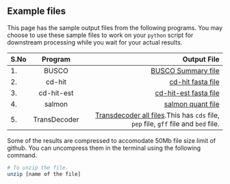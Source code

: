 ## Example files

This page has the sample output files from the following programs. You may choose to use these sample files to work on your `python` script for downstream processing while you wait for your actual results.

|S.No|Program|Output File|
|:----|:-----:|----------:|
|1.| BUSCO| [BUSCO Summary file](Sample_S1_BUSCO_short_summary.txt)|
|2.|cd-hit| [cd-hit fasta file](Sample_S1_cd_hit.zip)|
|3.|cd-hit-est|[cd-hit-est fasta file](Sample_S1_cd_hit_est.zip)|
|4.|salmon| [salmon quant file](Sample_S1_salmon.sf)|
|5.|TransDecoder|[Transdecoder all files](Sample_S1_transdecoder.zip).This has `cds` file, `pep` file, `gff` file and `bed` file.|

Some of the results are compressed to accomodate 50Mb file size limit of github. You can uncompress them in the terminal using the following command.

```bash
# To unzip the file.
unzip [name of the file]
```
